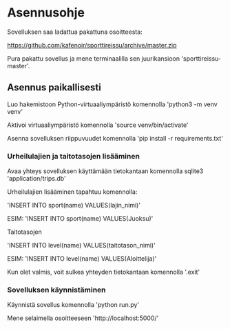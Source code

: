 # Asennusohje

Sovelluksen saa ladattua pakattuna osoitteesta:

https://github.com/kafenoir/sporttireissu/archive/master.zip

Pura pakattu sovellus ja mene terminaalilla sen juurikansioon 'sporttireissu-master'.

## Asennus paikallisesti

Luo hakemistoon Python-virtuaaliympäristö komennolla 'python3 -m venv venv'

Aktivoi virtuaaliympäristö komennolla 'source venv/bin/activate'

Asenna sovelluksen riippuvuudet komennolla 'pip install -r requirements.txt'

### Urheilulajien ja taitotasojen lisääminen

Avaa yhteys sovelluksen käyttämään tietokantaan komennolla sqlite3 'application/trips.db'

Urheilulajien lisääminen tapahtuu komennolla:

'INSERT INTO sport(name) VALUES(lajin_nimi)'

ESIM: 'INSERT INTO sport(name) VALUES(Juoksu)'

Taitotasojen

'INSERT INTO level(name) VALUES(taitotason_nimi)'

ESIM: 'INSERT INTO level(name) VALUES(Aloittelija)'

Kun olet valmis, voit sulkea yhteyden tietokantaan komennolla '.exit'

### Sovelluksen käynnistäminen

Käynnistä sovellus komennolla 'python run.py'

Mene selaimella osoitteeseen 'http://localhost:5000/'




